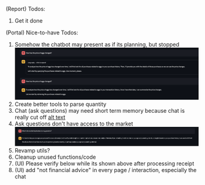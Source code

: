 (Report) Todos:
1. Get it done 


(Portal) Nice-to-have Todos: 

1. Somehow the chatbot may present as if its planning, but stopped ![alt text](assets/others/image.png)
2. Create better tools to parse quantity
3. Chat (ask questions) may need short term memory because chat is really cut off [alt text](assets/others/image-1.png)
4. Ask questions don't have access to the market![](assets/others/image-2.png)
5. Revamp utils?
6. Cleanup unused functions/code
7. (UI) Please verify below while its shown above after processing receipt
8. (UI) add "not financial advice" in every page / interaction, especially the chat